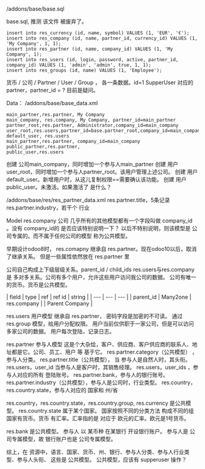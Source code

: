 /addons/base/base.sql

base.sql,  推测 该文件 被废弃了。

```
insert into res_currency (id, name, symbol) VALUES (1, 'EUR', '€');
insert into res_company (id, name, partner_id, currency_id) VALUES (1, 'My Company', 1, 1);
insert into res_partner (id, name, company_id) VALUES (1, 'My Company', 1);
insert into res_users (id, login, password, active, partner_id, company_id) VALUES (1, 'admin', 'admin', true, 1, 1);
insert into res_groups (id, name) VALUES (1, 'Employee');
```

货币 / 公司 / Partner / User / Group ， 各一条数据。id=1
SupperUser 对应的partner，partner_id = ? 目前是疑问。

Data：
/addons/base/base_data.xml

```
main_partner,res.partner, My Company
main_company, res.company, My Company, partner_id=main_partner
partner_root,res.partner, Administrator,company_id=main_company
user_root,res.users,partner_id=base.partner_root,company_id=main_company
default_user, res.users
main_partner,res.partner, company_id=main_company
public_partner,res.partner, 
public_user,res.users
```

创建 公司main_company，同时增加一个参与人main_partner
创建 用户user_root，同时增加一个参与人partner_root。该用户管理上述公司。
创建 用户 default_user。新增用户时，从这儿复制权限==需要确认该功能。
创建 用户 public_user。未激活。如果激活了 是什么？


/addons/base/res/res_partner_data.xml
res.partner.title，5条记录
res.partner.industry，若干个 行业

Model
res.company 公司
几乎所有的其他模型都有一个字段叫做 company_id 。没有 company_id的 是否应该特别说明一下？
以后不特别说明，则该模型是 公司专属的。而不属于任何公司的模型 称为公共模型。

早期设计odoo8时， res.comapny 继承自 res.partner。现在odoo10以后，取消了继承关系。
但是一些属性依然放在 res.partner 里

公司自己构成上下级层级关系。parent_id / child_ids
res.users与res.company是 多对多关系。公司有多个用户，允许这些用户访问我公司的数据。
公司有唯一的货币。货币是公共模型。

| field | type | ref | ref id | string |
| --- | --- | --- |
| parent_id | Many2one | res.company | | Parent Company |



res.users 用户模型
继承自 res.partner，
密码字段是加密的不可读。
通过res.group 模型，给用户分配权限。
用户当前仅供职于一家公司，但是可以访问多家公司的数据。
用户每次登陆，记录日志。


res.partner 参与人模型
这是个大杂烩，客户、供应商、客户供应商的联系人、地址都是它。公司、员工、用户 等 基于它。
res.partner.category（公共模型） ， 参与人分类。
res.partner.title（公共模型）， 当 参与人是自然人时，其头衔。
res.users，user_id 当参与人是客户时，其销售经理。
res.users，user_ids ，参与人对应的所有 登陆账号。
res.partner.bank，参与人的银行账号。
res.partner.industry（公共模型），参与人是公司时，行业类型。
res.country，res.country.state，参与人对应的 国家和 州/省



res.country，res.country.state，res.country.group, res.currency 是公共模型。
res.country.state 属于某个国家。
国家按照不同的分类方法 构成不同的组
国家有货币。货币 有汇率。汇率指的是 对应于 欧元的汇率。欧元是1号货币。


res.bank 是公共模型。
参与人 以 某币种 在某银行 开设银行账户。
参与人是  公司专属模型，故  银行账户也是 公司专属模型。


综上，在 资源中，语言、国家、货币、州、银行、参与人分类、参与人行业类型、参与人头衔、
这些是 公共模型。
公共模型，应该有  supperuser 操作？
